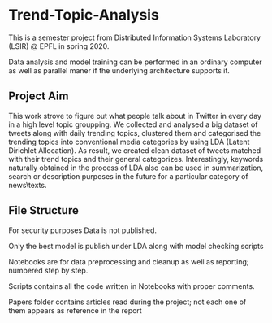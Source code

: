 # Trend-Topic-Analysis
This is a semester project from Distributed Information Systems Laboratory (LSIR) @ EPFL in spring 2020.

Data analysis and model training can be performed in an ordinary computer as well as parallel maner if the underlying architecture supports it.

## Project Aim
This work strove to figure out what people talk about in Twitter in every
day in a high level topic groupping. We collected and analysed a big dataset of tweets
along with daily trending topics, clustered them and categorised the trending topics into conventional media categories by using LDA (Latent Dirichlet Allocation). As result, we created clean dataset of tweets matched with their trend topics and their general categorizes. Interestingly, keywords naturally obtained in the process of LDA also can be used in summarization, search or description purposes in the
future for a particular category of news\texts.

## File Structure
For security purposes Data is not published.

Only the best model is publish under LDA along with model checking scripts

Notebooks are for data preprocessing and cleanup as well as reporting; numbered step by step.

Scripts contains all the code written in Notebooks with proper comments.

Papers folder contains articles read during the project; not each one of them appears as reference in the report 

